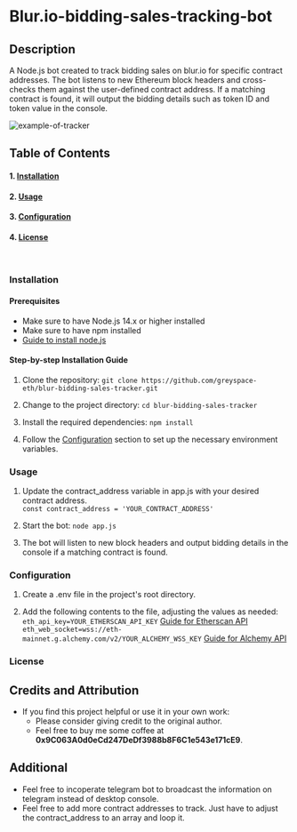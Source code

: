 # Blur.io-bidding-sales-tracking-bot

## **Description**
A Node.js bot created to track bidding sales on blur.io for specific contract addresses. The bot listens to new Ethereum block headers and cross-checks them against the user-defined contract address. If a matching contract is found, it will output the bidding details such as token ID and token value in the console.

![example-of-tracker](https://user-images.githubusercontent.com/129596891/229293972-299e3a51-82f9-4f1e-afc5-921b8298b820.PNG)


## **Table of Contents**
#### 1. <ins>Installation</ins>
#### 2. <ins>Usage</ins>
#### 3. <ins>Configuration</ins>
#### 4. <ins>License</ins>
<br>

### **Installation**
#### Prerequisites
* Make sure to have Node.js 14.x or higher installed
* Make sure to have npm installed 
* [Guide to install node.js](https://radixweb.com/blog/installing-npm-and-nodejs-on-windows-and-mac#windows "Guide to install node.js")

#### Step-by-step Installation Guide
1. Clone the repository:
`git clone https://github.com/greyspace-eth/blur-bidding-sales-tracker.git`

2. Change to the project directory:
`cd blur-bidding-sales-tracker`

3. Install the required dependencies:
`npm install`

4. Follow the <ins>Configuration</ins> section to set up the necessary environment variables.

### **Usage**
1. Update the contract_address variable in app.js with your desired contract address. <br> `const contract_address = 'YOUR_CONTRACT_ADDRESS'`

2. Start the bot: `node app.js`

3. The bot will listen to new block headers and output bidding details in the console if a matching contract is found.

### **Configuration**
1. Create a .env file in the project's root directory.

2. Add the following contents to the file, adjusting the values as needed: <br> `eth_api_key=YOUR_ETHERSCAN_API_KEY` [Guide for Etherscan API](https://docs.etherscan.io/getting-started/viewing-api-usage-statistics "Guide for Etherscan API") <br>
`eth_web_socket=wss://eth-mainnet.g.alchemy.com/v2/YOUR_ALCHEMY_WSS_KEY` [Guide for Alchemy API](https://docs.alchemy.com/docs/alchemy-quickstart-guide "Guide for Alchemy API")

### **License**

## **Credits and Attribution**
* If you find this project helpful or use it in your own work: 
  * Please consider giving credit to the original author.
  * Feel free to buy me some coffee at **0x9C063A0d0eCd247DeDf3988b8F6C1e543e171cE9**.

## **Additional**
* Feel free to incoperate telegram bot to broadcast the information on telegram instead of desktop console.
* Feel free to add more contract addresses to track. Just have to adjust the contract_address to an array and loop it.

